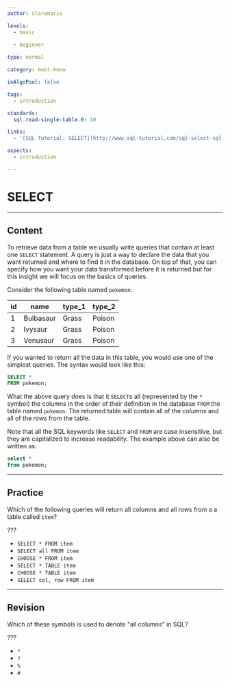 ```yaml
---
author: claremarie

levels:
  - basic
  
  - beginner

type: normal

category: must-know

inAlgoPool: false

tags:
  - introduction

standards:
  sql.read-single-table.0: 10

links:
  - '[SQL Tutorial: SELECT](http://www.sql-tutorial.com/sql-select-sql-tutorial/){website}'

aspects:
  - introduction

---
```


# SELECT

---
## Content

To retrieve data from a table we usually write queries that contain at least one `SELECT` statement. A query is just a way to declare the data that you want returned and where to find it in the database. On top of that, you can specify how you want your data transformed before it is returned but for this insight we will focus on the basics of queries.
 
Consider the following table named `pokemon`:

| id | name      | type_1 | type_2 |
|----|-----------|--------|--------|
| 1  | Bulbasaur | Grass  | Poison |
| 2  | Ivysaur   | Grass  | Poison |
| 3  | Venusaur  | Grass  | Poison |

If you wanted to return all the data in this table, you would use one of the simplest queries. The syntax would look like this:
```sql
SELECT *
FROM pokemon;
```

What the above query does is that it `SELECT`s all (represented by the `*` symbol) the columns in the order of their definition in the database `FROM` the table named `pokemon`. The returned table will contain all of the *columns* and all of the *rows* from the table.

Note that all the SQL keywords like `SELECT` and `FROM` are case insensitive, but they are capitalized to increase readability. The example above can also be written as:

```sql
select *
from pokemon;
```


---
## Practice

Which of the following queries will return all columns and all rows from a a table called `item`?

???

* `SELECT * FROM item`
* `SELECT all FROM item`
* `CHOOSE * FROM item`
* `SELECT * TABLE item`
* `CHOOSE * TABLE item`
* `SELECT col, row FROM item`

---
## Revision

Which of these symbols is used to denote "all columns" in SQL?

???

* `*`
* `?`
* `%`
* `#`
